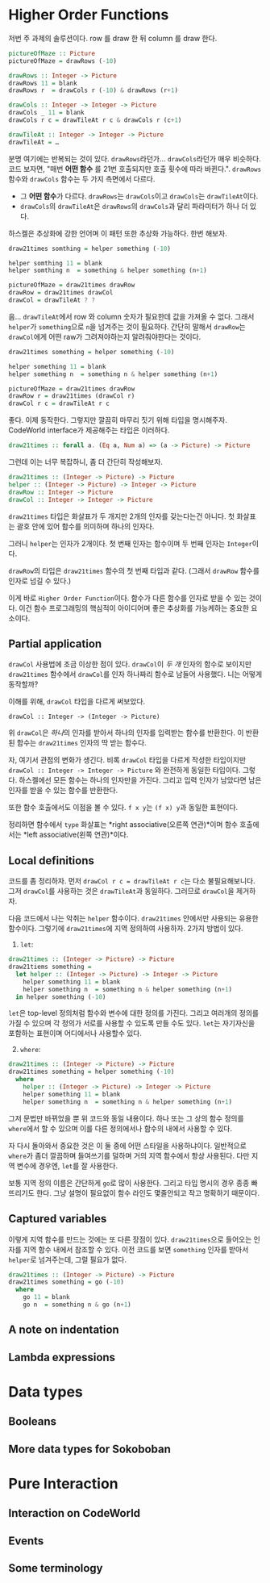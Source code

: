 # Higher Order Functions
저번 주 과제의 솔루션이다. row 를 draw 한 뒤 column 를 draw 한다.
```haskell
pictureOfMaze :: Picture
pictureOfMaze = drawRows (-10)

drawRows :: Integer -> Picture
drawRows 11 = blank
drawRows r  = drawCols r (-10) & drawRows (r+1)

drawCols :: Integer -> Integer -> Picture
drawCols _ 11 = blank
drawCols r c = drawTileAt r c & drawCols r (c+1)

drawTileAt :: Integer -> Integer -> Picture
drawTileAt = …
```

분명 여기에는 반복되는 것이 있다. `drawRows`라던가... `drawCols`라던가 매우 비슷하다. 코드 보자면, "매번 **어떤 함수** 를 21번 호출되지만 호출 횟수에 따라 바뀐다.". `drawRows` 함수와 `drawCols` 함수는 두 가지 측면에서 다르다.
- 그 **어떤 함수**가 다르다. `drawRows`는 `drawCols`이고 `drawCols`는 `drawTileAt`이다.
- `drawCols`의 `drawTileAt`은 `drawRows`의 `drawCols`과 달리 파라미터가 하나 더 있다.

하스켈은 추상화에 강한 언어며 이 패턴 또한 추상화 가능하다. 한번 해보자.

```haskell
draw21times somthing = helper something (-10)

helper somthing 11 = blank
helper somthing n  = something & helper something (n+1)

pictureOfMaze = draw21times drawRow
drawRow = draw21times drawCol
drawCol = drawTileAt ? ?
```

음... `drawTileAt`에서 row 와 column 숫자가 필요한데 값을 가져올 수 없다. 그래서 `helper`가 `something`으로 `n`을 넘겨주는 것이 필요하다. 간단히 말해서 `drawRow`는 `drawCol`에게 어떤 raw가 그려져야하는지 알려줘야한다는 것이다.

```haskell
draw21times something = helper something (-10)

helper something 11 = blank
helper something n  = something n & helper something (n+1)

pictureOfMaze = draw21times drawRow
drawRow r = draw21times (drawCol r)
drawCol r c = drawTileAt r c
```

좋다. 이제 동작한다. 그렇지만 깔끔히 마무리 짓기 위해 타입을 명시해주자. CodeWorld interface가 제공해주는 타입은 이러하다.

```haskell
draw21times :: forall a. (Eq a, Num a) => (a -> Picture) -> Picture
```

그런데 이는 너무 복잡하니, 좀 더 간단히 작성해보자.
```haskell
draw21times :: (Integer -> Picture) -> Picture
helper :: (Integer -> Picture) -> Integer -> Picture
drawRow :: Integer -> Picture
drawCol :: Integer -> Integer -> Picture
```

`draw21times` 타입은 화살표가 두 개지만 2개의 인자를 갖는다는건 아니다. 첫 화살표는 괄호 안에 있어 함수를 의미하며 하나의 인자다.

그러니 `helper`는 인자가 2개이다. 첫 번째 인자는 함수이며 두 번째 인자는 `Integer`이다.

`drawRow`의 타입은 `draw21times` 함수의 첫 번째 타입과 같다. (그래서 `drawRow` 함수를 인자로 넘길 수 있다.)

이게 바로 `Higher Order Function`이다. 함수가 다른 함수를 인자로 받을 수 있는 것이다. 이건 함수 프로그래밍의 핵심적이 아이디어며 좋은 추상화를 가능케하는 중요한 요소이다.

## Partial application
`drawCol` 사용법에 조금 이상한 점이 있다. `drawCol`이 *두 개* 인자의 함수로 보이지만 `draw21times` 함수에서 `drawCol`를 인자 하나짜리 함수로 남들어 사용했다. 니는 어떻게 동작할까?

이해를 위해, `drawCol` 타입을 다르게 써보았다.
```
drawCol :: Integer -> (Integer -> Picture)
```

위 `drawCol`은 *하나*의 인자를 받아서 하나의 인자를 입력받는 함수를 반환한다. 이 반환된 함수는 `draw21times` 인자의 딱 받는 함수다.

자, 여기서 관점의 변화가 생긴다. 비록 `drawCol` 타입을 다르게 작성한 타입이지만 `drawCol :: Integer -> Integer -> Picture` 와 완전하게 동일한 타입이다. 그렇다. 하스켈에선 모든 함수는 하나의 인자만을 가진다. 그리고 입력 인자가 남았다면 남은 인자를 받을 수 있는 함수를 반환한다.

또한 함수 호출에서도 이점을 볼 수 있다. `f x y`는 `(f x) y`과 동일한 표현이다.

정리하면 함수에서 `type` 화살표는 *right associative(오른쪽 연관)*이며 함수 호출에서는 *left associative(왼쪽 연관)*이다.

## Local definitions
코드를 좀 정리하자. 먼저 `drawCol r c = drawTileAt r c`는 다소 불필요해보니다. 그저 `drawCol`를 사용하는 것은 `drawTileAt`과 동일하다. 그러므로 `drawCol`을 제거하자.

다음 코드에서 나는 악취는 `helper` 함수이다. `draw21times` 안에서만 사용되는 유용한 함수이다. 그렇기에 `draw21times`에 지역 정의하여 사용하자. 2가지 방법이 있다.

1. `let`:
```haskell
draw21times :: (Integer -> Picture) -> Picture
draw21tiems something = 
  let helper :: (Integer -> Picture) -> Integer -> Picture
	helper something 11 = blank
	helper something n  = something n & helper something (n+1)
  in helper something (-10)
```

`let`은 top-level 정의처럼 함수와 변수에 대한 정의를 가진다. 그리고 여러개의 정의를 가질 수 있으며 각 정의가 서로를 사용할 수 있도록 만들 수도 있다. `let`는 자기자신을 포함하는 표현이며 어디에서나 사용할수 있다.

2. `where`:
```haskell
draw21times :: (Integer -> Picture) -> Picture
draw21times something = helper something (-10)
  where
    helper :: (Integer -> Picture) -> Integer -> Picture
    helper something 11 = blank
    helper something n  = something n & helper something (n+1)
```

그저 문법만 바뀌었을 뿐 위 코드와 동일 내용이다. 하나 또는 그 상의 함수 정의를 `where`에서 할 수 있으며 이를 다른 정의에서나 함수의 내에서 사용할 수 있다.

자 다시 돌아와서 중요한 것은 이 둘 중에 어떤 스타일을 사용하냐이다. 일반적으로 `where`가 좀더 깔끔하며 들여쓰기를 덜하며 거의 지역 함수에서 항상 사용된다. 다만 지역 변수에 경우엔, `let`를 잘 사용한다.

보통 지역 정의 이름은 간단하게 `go`로 많이 사용한다. 그리고 타입 명시의 경우 종종 빠뜨리기도 한다. 그냥 설명이 필요없이 함수 라인도 몇줄안되고 작고 명확하기 때문이다.

## Captured variables

이렇게 지역 함수를 만드는 것에는 또 다른 장점이 있다. `draw21times`으로 들어오는 인자를 지역 함수 내에서 참조할 수 있다. 이전 코드를 보면 `something` 인자를 받아서 `helper`로 넘겨주는데, 그럴 필요가 없다.

```haskell
draw21times :: (Integer -> Picture) -> Picture
draw21times something = go (-10)
  where
    go 11 = blank
    go n  = something n & go (n+1)
```

## A note on indentation
## Lambda expressions

# Data types
## Booleans
## More data types for Sokoboban

# Pure Interaction
## Interaction on CodeWorld
## Events
## Some terminology
